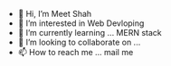 - 👋 Hi, I’m Meet Shah
- 👀 I’m interested in Web Devloping
- 🌱 I’m currently learning ... MERN stack
- 💞️ I’m looking to collaborate on ...
- 📫 How to reach me ... mail me 

<!---
Meetshah1010/Meetshah1010 is a ✨ special ✨ repository because its `README.md` (this file) appears on your GitHub profile.
You can click the Preview link to take a look at your changes.
--->
